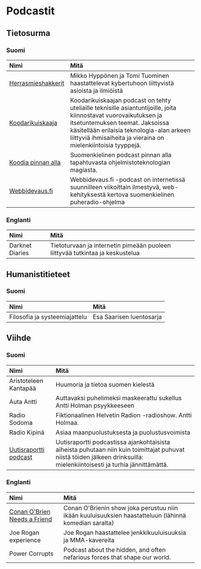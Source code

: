 # Podcastit

## Tietosurma

### Suomi

| Nimi | Mitä |
| :--- | :--- |
| [Herrasmieshakkerit](https://www.f-secure.com/fi/business/podcasts/herrasmieshakkerit) | Mikko Hyppönen ja Tomi Tuominen haastattelevat kybertuhoon liittyvistä asioista ja ilmiöistä |
| [Koodarikuiskaaja](https://koodarikuiskaaja.fi/podcast/) | Koodarikuiskaajan podcast on tehty uteliaille teknisille asiantuntijoille, joita kiinnostavat vuorovaikutuksen ja itsetuntemuksen teemat. Jaksoissa käsitellään erilaisia teknologia-alan arkeen liittyviä ihmisaiheita ja vieraina on mielenkiintoisia tyyppejä. |
| [Koodia pinnan alla](https://koodiapinnanalla.fi/) | Suomenkielinen podcast pinnan alla tapahtuvasta ohjelmistoteknologian magiasta. |
| [Webbidevaus.fi](https://webbidevaus.fi) | Webbidevaus.fi -podcast on internetissä suunnilleen viikoittain ilmestyvä, web-kehityksestä kertova suomenkielinen puheradio-ohjelma |

### Englanti

| Nimi | Mitä |
| :--- | :--- |
| Darknet Diaries | Tietoturvaan ja internetin pimeään puoleen liittyvää tutkintaa ja keskustelua |

## Humanistitieteet

### Suomi

| Nimi | Mitä |
| :--- | :--- |
| Filosofia ja systeemiajattelu | Esa Saarisen luentosarja |

## Viihde

### Suomi

| Nimi | Mitä |
| :--- | :--- |
| Aristoteleen Kantapää | Huumoria ja tietoa suomen kielestä |
| Auta Antti | Auttavaksi puhelimeksi maskeerattu sukellus Antti Holman psyykkeeseen |
| Radio Sodoma | Fiktionaalinen Helvetin Radion -radioshow. Antti Holmaa. |
| Radio Kipinä | Asiaa maanpuolustuksesta ja puolustusvoimista |
| [Uutisraportti podcast](https://soundcloud.com/uutisraportti) | Uutisraportti podcastissa ajankohtaisista aiheista puhutaan niin kuin toimittajat puhuvat niistä töiden jälkeen drinksuilla: mielenkiintoisesti ja turhia jännittämättä. |

### Englanti

| Nimi | Mitä |
| :--- | :--- |
| [Conan O'Brien Needs a Friend](https://www.earwolf.com/show/conan-obrien/) | Conan O'Brienin show joka perustuu niin ikään kuuluisuuksien haastatteluun \(lähinnä komedian saralta\) |
| Joe Rogan experience | Joe Rogan haastattelee jenkkikuuluisuuksia ja MMA-kavereita |
| Power Corrupts | Podcast about the hidden, and often nefarious forces that shape our world. |

